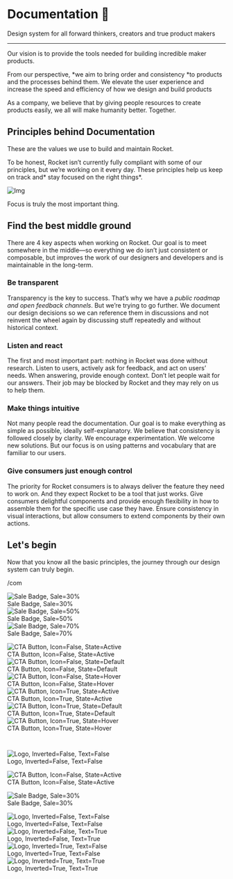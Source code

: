 
# Documentation 🚀

Design system for all forward thinkers, creators and true product makers

---

Our vision is to provide the tools needed for building incredible maker products.

From our perspective, *we aim to bring order and consistency *to products and the processes behind them. We elevate the user experience and increase the speed and efficiency of how we design and build products

As a company, we believe that by giving people resources to create products easily, we all will make humanity better. Together.

## Principles behind Documentation

These are the values we use to build and maintain Rocket.

To be honest, Rocket isn’t currently fully compliant with some of our principles, but we’re working on it every day. These principles help us keep on track and* stay focused on the right things*.

![Img](https://studio-assets.supernova.io/design-systems/14533/9289758a-6300-472a-bbc6-a57098081abf.jpeg)

Focus is truly the most important thing.

## Find the best middle ground

There are 4 key aspects when working on Rocket. Our goal is to meet somewhere in the middle—so everything we do isn’t just consistent or composable, but improves the work of our designers and developers and is maintainable in the long-term.

### Be transparent

Transparency is the key to success. That’s why we have a *public roadmap and open feedback channels*. But we’re trying to go further. We document our design decisions so we can reference them in discussions and not reinvent the wheel again by discussing stuff repeatedly and without historical context.

### Listen and react

The first and most important part: nothing in Rocket was done without research. Listen to users, actively ask for feedback, and act on users’ needs. When answering, provide enough context. Don’t let people wait for our answers. Their job may be blocked by Rocket and they may rely on us to help them.

### Make things intuitive

Not many people read the documentation. Our goal is to make everything as simple as possible, ideally self-explanatory. We believe that consistency is followed closely by clarity. We encourage experimentation. We welcome new solutions. But our focus is on using patterns and vocabulary that are familiar to our users.

### Give consumers just enough control

The priority for Rocket consumers is to always deliver the feature they need to work on. And they expect Rocket to be a tool that just works. Give consumers delightful components and provide enough flexibility in how to assemble them for the specific use case they have. Ensure consistency in visual interactions, but allow consumers to extend components by their own actions.

## Let's begin

Now that you know all the basic principles, the journey through our design system can truly begin.

/com

  
![Sale Badge, Sale=30%](https://studio-assets.supernova.io/design-systems/14533/b52667ab-f9be-48ba-a796-6de764b0222b.png)  
Sale Badge, Sale=30%  
![Sale Badge, Sale=50%](https://studio-assets.supernova.io/design-systems/14533/2ffba706-24d2-4859-b221-8fc78f2e78eb.png)  
Sale Badge, Sale=50%  
![Sale Badge, Sale=70%](https://studio-assets.supernova.io/design-systems/14533/19503aa4-b8f0-47d0-8566-b11d62ce377c.png)  
Sale Badge, Sale=70%  


  
![CTA Button, Icon=False, State=Active](https://studio-assets.supernova.io/design-systems/14533/ec7a51d9-ea98-4fdd-9ca4-74c31f1411c8.png)  
CTA Button, Icon=False, State=Active  
![CTA Button, Icon=False, State=Default](https://studio-assets.supernova.io/design-systems/14533/18370e8f-ceb2-4a47-a503-9fa79dfb7070.png)  
CTA Button, Icon=False, State=Default  
![CTA Button, Icon=False, State=Hover](https://studio-assets.supernova.io/design-systems/14533/360e368f-8cea-4f3d-9e38-c311a58eb5a5.png)  
CTA Button, Icon=False, State=Hover  
![CTA Button, Icon=True, State=Active](https://studio-assets.supernova.io/design-systems/14533/448cd4b2-8073-40ff-81d8-db662e4a477f.png)  
CTA Button, Icon=True, State=Active  
![CTA Button, Icon=True, State=Default](https://studio-assets.supernova.io/design-systems/14533/d5ce0e59-9528-4029-b2c4-02ec76a264e5.png)  
CTA Button, Icon=True, State=Default  
![CTA Button, Icon=True, State=Hover](https://studio-assets.supernova.io/design-systems/14533/e99b59ad-d568-41b9-a98d-a43e4d05b4c2.png)  
CTA Button, Icon=True, State=Hover  


```javascript  
  
```

  
![Logo, Inverted=False, Text=False](https://studio-assets.supernova.io/design-systems/14533/1cc3ccc8-0fd8-48ad-ad7a-a83f78ec4879.png)  
Logo, Inverted=False, Text=False  


  
  


  
![CTA Button, Icon=False, State=Active](https://studio-assets.supernova.io/design-systems/14533/ec7a51d9-ea98-4fdd-9ca4-74c31f1411c8.png)  
CTA Button, Icon=False, State=Active  


  
![Sale Badge, Sale=30%](https://studio-assets.supernova.io/design-systems/14533/b52667ab-f9be-48ba-a796-6de764b0222b.png)  
Sale Badge, Sale=30%  


  
![Logo, Inverted=False, Text=False](https://studio-assets.supernova.io/design-systems/14533/1cc3ccc8-0fd8-48ad-ad7a-a83f78ec4879.png)  
Logo, Inverted=False, Text=False  
![Logo, Inverted=False, Text=True](https://studio-assets.supernova.io/design-systems/14533/9b353530-2d07-4acd-860c-e53b0ad24fe6.png)  
Logo, Inverted=False, Text=True  
![Logo, Inverted=True, Text=False](https://studio-assets.supernova.io/design-systems/14533/20bdb87e-1c6e-4cfe-951d-1ae826029173.png)  
Logo, Inverted=True, Text=False  
![Logo, Inverted=True, Text=True](https://studio-assets.supernova.io/design-systems/14533/bccdc112-afdc-474d-8f08-fff1696fdc73.png)  
Logo, Inverted=True, Text=True  
